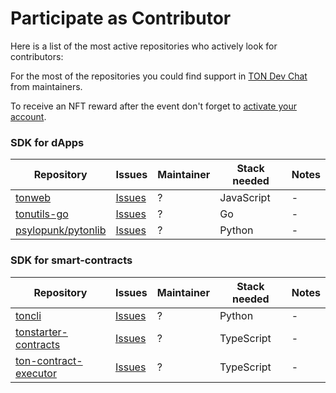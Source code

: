 # Participate as Contributor

Here is a list of the most active repositories who actively look for contributors:

For the most of the repositories you could find support in [TON Dev Chat](https://t.me/TonDev_eng) from maintainers.

To receive an NFT reward after the event don't forget to [activate your account](/contribute/hacktoberfest/getting-started).

### SDK for dApps

| Repository                                         | Issues                                               | Maintainer | Stack needed | Notes |
|----------------------------------------------------|------------------------------------------------------|------------|--------------|-------|
| [tonweb](https://github.com/toncenter/tonweb)      | [Issues](https://github.com/toncenter/tonweb/issues) | ?          | JavaScript   | -     |
| [tonutils-go](https://github.com/xssnick/tonutils-go) | [Issues](https://github.com/xssnick/tonutils-go/issues) | ?          | Go           | -     |
| [psylopunk/pytonlib](https://github.com/psylopunk/pytonlib)      | [Issues](https://github.com/psylopunk/pytonlib/issues) | ?          | Python       | -     |

### SDK for smart-contracts

| Repository                                                     | Issues                                               | Maintainer | Stack needed | Notes |
|----------------------------------------------------------------|------------------------------------------------------|------------|--------------|-------|
| [toncli](https://github.com/disintar/toncli)                  | [Issues](https://github.com/disintar/toncli/issues) | ?          | Python       | -     |
| [tonstarter-contracts](https://github.com/ton-defi-org/tonstarter-contracts) | [Issues](https://github.com/ton-defi-org/tonstarter-contracts/issues) | ?          | TypeScript   | -     |
| [ton-contract-executor](https://github.com/Naltox/ton-contract-executor)           | [Issues](https://github.com/Naltox/ton-contract-executor/issues) | ?          | TypeScript   | -     |
